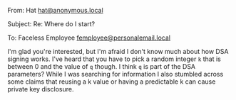 From: Hat <hat@anonymous.local>

Subject: Re: Where do I start?

To: Faceless Employee <femployee@personalemail.local>

I'm glad you're interested, but I'm afraid I don't know much about how DSA
signing works. I've heard that you have to pick a random integer `k` that is
between 0 and the value of `q` though. I think `q` is part of the DSA
parameters? While I was searching for information I also stumbled across some
claims that reusing a k value or having a predictable k can cause private key
disclosure.
